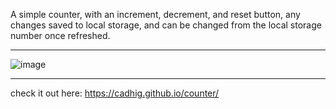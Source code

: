 A simple counter, with an increment, decrement, and reset button, any changes saved to local storage, and can be changed from the local storage number once refreshed.

-----------------------

![image](https://github.com/Cadhig/counter/assets/160413853/b21a9f5b-4c21-4f4d-b668-917965965a2d)

----------------------

check it out here: https://cadhig.github.io/counter/

